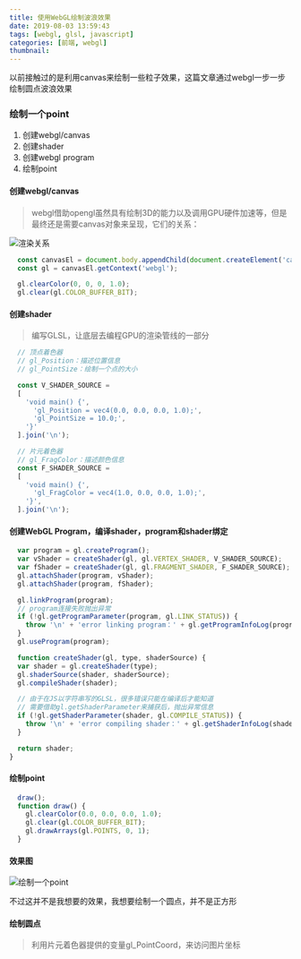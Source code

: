 ```yaml
---
title: 使用WebGL绘制波浪效果
date: 2019-08-03 13:59:43
tags: [webgl, glsl, javascript]
categories: [前端, webgl]
thumbnail:
---
```


以前接触过的是利用canvas来绘制一些粒子效果，这篇文章通过webgl一步一步绘制圆点波浪效果

### 绘制一个point
1. 创建webgl/canvas
2. 创建shader
3. 创建webgl program
4. 绘制point

#### 创建webgl/canvas
>  webgl借助opengl虽然具有绘制3D的能力以及调用GPU硬件加速等，但是最终还是需要canvas对象来呈现，它们的关系：

![渲染关系](http://cdn.compelcode.com/image/fe/webgl-and-cavans.jpg)
``` js
  const canvasEl = document.body.appendChild(document.createElement('canvas'));
  const gl = canvasEl.getContext('webgl');

  gl.clearColor(0, 0, 0, 1.0);
  gl.clear(gl.COLOR_BUFFER_BIT);
```

#### 创建shader
> 编写GLSL，让底层去编程GPU的渲染管线的一部分
``` js
  // 顶点着色器
  // gl_Position：描述位置信息
  // gl_PointSize：绘制一个点的大小

  const V_SHADER_SOURCE =
  [
    'void main() {',
      'gl_Position = vec4(0.0, 0.0, 0.0, 1.0);',
      'gl_PointSize = 10.0;',
    '}'
  ].join('\n');

  // 片元着色器
  // gl_FragColor：描述颜色信息
  const F_SHADER_SOURCE = 
  [
    'void main() {',
      'gl_FragColor = vec4(1.0, 0.0, 0.0, 1.0);',
    '}',
  ].join('\n');
```

#### 创建WebGL Program，编译shader，program和shader绑定
``` js
  var program = gl.createProgram();
  var vShader = createShader(gl, gl.VERTEX_SHADER, V_SHADER_SOURCE);
  var fShader = createShader(gl, gl.FRAGMENT_SHADER, F_SHADER_SOURCE);
  gl.attachShader(program, vShader);
  gl.attachShader(program, fShader);

  gl.linkProgram(program);
  // program连接失败抛出异常
  if (!gl.getProgramParameter(program, gl.LINK_STATUS)) {
    throw '\n' + 'error linking program：' + gl.getProgramInfoLog(program);
  }
  gl.useProgram(program);

  function createShader(gl, type, shaderSource) {
  var shader = gl.createShader(type);
  gl.shaderSource(shader, shaderSource);
  gl.compileShader(shader);

  // 由于在JS以字符串写的GLSL，很多错误只能在编译后才能知道
  // 需要借助gl.getShaderParameter来捕获后，抛出异常信息
  if (!gl.getShaderParameter(shader, gl.COMPILE_STATUS)) {
    throw '\n' + 'error compiling shader：' + gl.getShaderInfoLog(shader);
  }

  return shader;
}
```

#### 绘制point
``` js
  draw();
  function draw() {
    gl.clearColor(0.0, 0.0, 0.0, 1.0);
    gl.clear(gl.COLOR_BUFFER_BIT);
    gl.drawArrays(gl.POINTS, 0, 1);
  }
```

#### 效果图
![绘制一个point](images/webgl/webgl-point.png)

不过这并不是我想要的效果，我想要绘制一个圆点，并不是正方形
#### 绘制圆点
> 利用片元着色器提供的变量gl_PointCoord，来访问图片坐标